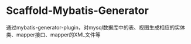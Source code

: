 # Scaffold-Mybatis-Generator
通过mybatis-generator-plugin，对mysql数据库中的表、视图生成相应的实体类、mapper接口、mapper的XML文件等
